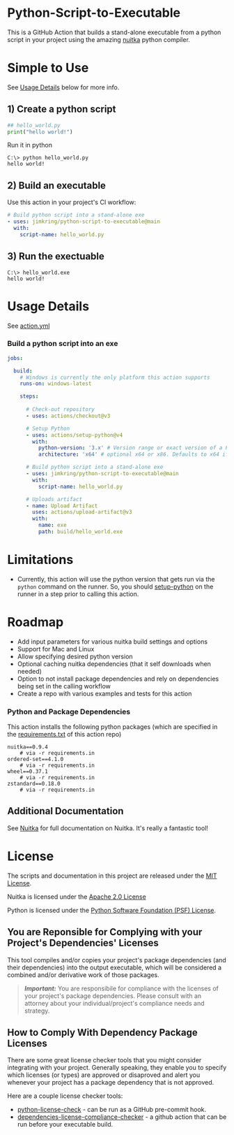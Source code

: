 # Python-Script-to-Executable

This is a GitHub Action that builds a stand-alone executable from a python script in your project using the amazing [nuitka](https://github.com/Nuitka/Nuitka) python compiler.

# Simple to Use
See [Usage Details](#usage-details) below for more info.
## 1) Create a python script
```python
## hello_world.py
print("hello world!")
```
Run it in python
```
C:\> python hello_world.py
hello world!
```

## 2) Build an executable
Use this action in your project's CI workflow:
```yaml
# Build python script into a stand-alone exe
- uses: jimkring/python-script-to-executable@main
  with:
    script-name: hello_world.py
```

## 3) Run the exectuable
```
C:\> hello_world.exe
hello world!
```

# Usage Details

See [action.yml](action.yml)

### Build a python script into an exe

```yaml
jobs:

  build:
    # Windows is currently the only platform this action supports
    runs-on: windows-latest

    steps:
    
      # Check-out repository
      - uses: actions/checkout@v3

      # Setup Python
      - uses: actions/setup-python@v4
        with:
          python-version: '3.x' # Version range or exact version of a Python version to use, using SemVer's version range syntax
          architecture: 'x64' # optional x64 or x86. Defaults to x64 if not specified

      # Build python script into a stand-alone exe
      - uses: jimkring/python-script-to-executable@main
        with:
          script-name: hello_world.py

      # Uploads artifact
      - name: Upload Artifact
        uses: actions/upload-artifact@v3
        with:
          name: exe
          path: build/hello_world.exe
```

# Limitations

- Currently, this action will use the python version that gets run via the `python` command on the runner. So, you should [setup-python](https://github.com/actions/setup-python) on the runner in a step prior to calling this action.

# Roadmap

- Add input parameters for various nuitka build settings and options
- Support for Mac and Linux
- Allow specifying desired python version
- Optional caching nuitka dependencies (that it self downloads when needed)
- Option to not install package dependencies and rely on dependencies being set in the calling workflow
- Create a repo with various examples and tests for this action

### Python and Package Dependencies

This action installs the following python packages (which are specified in the [requirements.txt](requirements.txt) of this action repo)

```
nuitka==0.9.4
    # via -r requirements.in
ordered-set==4.1.0
    # via -r requirements.in
wheel==0.37.1
    # via -r requirements.in
zstandard==0.18.0
    # via -r requirements.in
```

## Additional Documentation

See [Nuitka](https://github.com/Nuitka/Nuitka) for full documentation on Nuitka. It's really a fantastic tool!


# License

The scripts and documentation in this project are released under the [MIT License](LICENSE).

Nuitka is licensed under the [Apache 2.0 License](https://github.com/Nuitka/Nuitka/blob/develop/LICENSE.txt)

Python is licensed under the [Python Software Foundation (PSF) License](https://github.com/python/cpython/blob/main/LICENSE).

## You are Reponsible for Complying with your Project's Dependencies' Licenses 

This tool compiles and/or copies your project's package dependencies (and their dependencies) into the output executable, which will be considered a combined and/or derivative work of those packages.

> **_Important:_** You are responsibile for compliance with the licenses of your project's package dependencies. Please consult with an attorney about your individual/project's compliance needs and strategy.

## How to Comply With Dependency Package Licenses

There are some great license checker tools that you might consider integrating with your project. Generally speaking, they enable you to specify which licenses (or types) are approved or disaproved and alert you whenever your project has a package dependency that is not approved.

Here are a couple license checker tools:

- [python-license-check](https://github.com/dhatim/python-license-check) - can be run as a GitHub pre-commit hook.
- [dependencies-license-compliance-checker](https://github.com/marketplace/actions/dependencies-license-compliance-checker) - a github action that can be run before your executable build.

